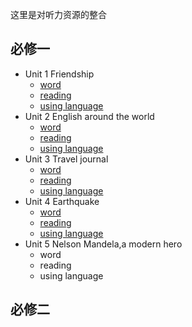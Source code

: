 这里是对听力资源的整合
## 必修一
- Unit 1 Friendship
    - <a href="/Compulsory-English/resources/必修一/unit1 word.mp3">word</a>
    - <a href="/Compulsory-English/resources/必修一/unit1 reading.mp3">reading</a>
    - <a href="/Compulsory-English/resources/必修一/unit1 using language.mp3">using language</a>
- Unit 2 English around the world
    - <a href="/Compulsory-English/resources/必修一/unit2 word.mp3">word</a>
    - <a href="/Compulsory-English/resources/必修一/unit2 reading.mp3">reading</a>
    - <a href="/Compulsory-English/resources/必修一/unit2 using language.mp3">using language</a>
- Unit 3 Travel journal
    - <a href="/Compulsory-English/resources/必修一/unit3 word.mp3">word</a>
    - <a href="/Compulsory-English/resources/必修一/unit3 reading.mp3">reading</a>
    - <a href="/Compulsory-English/resources/必修一/unit3 using language.mp3">using language</a>
- Unit 4 Earthquake
    - <a href="/Compulsory-English/resources/必修一/unit4 word.mp3">word</a>
    - <a href="/Compulsory-English/resources/必修一/unit4 reading.mp3">reading</a>
    - <a href="/Compulsory-English/resources/必修一/unit4 using language.mp3">using language</a>
- Unit 5 Nelson Mandela,a modern hero
    - word
    - reading
    - using language
##  必修二
